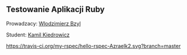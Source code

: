 ## Testowanie Aplikacji Ruby

Prowadzacy: [Wlodzimierz Bzyl](https://github.com/wbzyl)

Student: [Kamil Kiedrowicz](https://github.com/Azraelk2)

https://travis-ci.org/my-rspec/hello-rspec-Azraelk2.svg?branch=master
